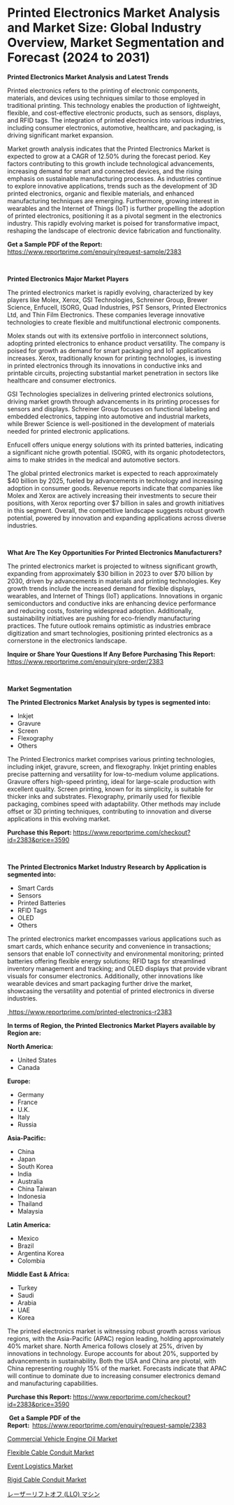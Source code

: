 <p><h1>Printed Electronics Market Analysis and Market Size: Global Industry Overview, Market Segmentation and Forecast (2024 to 2031)</h1></p><p><strong>Printed Electronics Market Analysis and Latest Trends</strong></p>
<p><p>Printed electronics refers to the printing of electronic components, materials, and devices using techniques similar to those employed in traditional printing. This technology enables the production of lightweight, flexible, and cost-effective electronic products, such as sensors, displays, and RFID tags. The integration of printed electronics into various industries, including consumer electronics, automotive, healthcare, and packaging, is driving significant market expansion.</p><p>Market growth analysis indicates that the Printed Electronics Market is expected to grow at a CAGR of 12.50% during the forecast period. Key factors contributing to this growth include technological advancements, increasing demand for smart and connected devices, and the rising emphasis on sustainable manufacturing processes. As industries continue to explore innovative applications, trends such as the development of 3D printed electronics, organic and flexible materials, and enhanced manufacturing techniques are emerging. Furthermore, growing interest in wearables and the Internet of Things (IoT) is further propelling the adoption of printed electronics, positioning it as a pivotal segment in the electronics industry. This rapidly evolving market is poised for transformative impact, reshaping the landscape of electronic device fabrication and functionality.</p></p>
<p><strong>Get a Sample PDF of the Report:&nbsp;</strong> <a href="https://www.reportprime.com/enquiry/request-sample/2383">https://www.reportprime.com/enquiry/request-sample/2383</a></p>
<p>&nbsp;</p>
<p><strong>Printed Electronics Major Market Players</strong></p>
<p><p>The printed electronics market is rapidly evolving, characterized by key players like Molex, Xerox, GSI Technologies, Schreiner Group, Brewer Science, Enfucell, ISORG, Quad Industries, PST Sensors, Printed Electronics Ltd, and Thin Film Electronics. These companies leverage innovative technologies to create flexible and multifunctional electronic components.</p><p>Molex stands out with its extensive portfolio in interconnect solutions, adopting printed electronics to enhance product versatility. The company is poised for growth as demand for smart packaging and IoT applications increases. Xerox, traditionally known for printing technologies, is investing in printed electronics through its innovations in conductive inks and printable circuits, projecting substantial market penetration in sectors like healthcare and consumer electronics.</p><p>GSI Technologies specializes in delivering printed electronics solutions, driving market growth through advancements in its printing processes for sensors and displays. Schreiner Group focuses on functional labeling and embedded electronics, tapping into automotive and industrial markets, while Brewer Science is well-positioned in the development of materials needed for printed electronic applications.</p><p>Enfucell offers unique energy solutions with its printed batteries, indicating a significant niche growth potential. ISORG, with its organic photodetectors, aims to make strides in the medical and automotive sectors.</p><p>The global printed electronics market is expected to reach approximately $40 billion by 2025, fueled by advancements in technology and increasing adoption in consumer goods. Revenue reports indicate that companies like Molex and Xerox are actively increasing their investments to secure their positions, with Xerox reporting over $7 billion in sales and growth initiatives in this segment. Overall, the competitive landscape suggests robust growth potential, powered by innovation and expanding applications across diverse industries.</p></p>
<p>&nbsp;</p>
<p><strong>What Are The Key Opportunities For Printed Electronics Manufacturers?</strong></p>
<p><p>The printed electronics market is projected to witness significant growth, expanding from approximately $30 billion in 2023 to over $70 billion by 2030, driven by advancements in materials and printing technologies. Key growth trends include the increased demand for flexible displays, wearables, and Internet of Things (IoT) applications. Innovations in organic semiconductors and conductive inks are enhancing device performance and reducing costs, fostering widespread adoption. Additionally, sustainability initiatives are pushing for eco-friendly manufacturing practices. The future outlook remains optimistic as industries embrace digitization and smart technologies, positioning printed electronics as a cornerstone in the electronics landscape.</p></p>
<p><strong>Inquire or Share Your Questions If Any Before Purchasing This Report:</strong> <a href="https://www.reportprime.com/enquiry/pre-order/2383">https://www.reportprime.com/enquiry/pre-order/2383</a></p>
<p>&nbsp;</p>
<p><strong>Market Segmentation</strong></p>
<p><strong>The Printed Electronics Market Analysis by types is segmented into:</strong></p>
<p><ul><li>Inkjet</li><li>Gravure</li><li>Screen</li><li>Flexography</li><li>Others</li></ul></p>
<p><p>The Printed Electronics market comprises various printing technologies, including inkjet, gravure, screen, and flexography. Inkjet printing enables precise patterning and versatility for low-to-medium volume applications. Gravure offers high-speed printing, ideal for large-scale production with excellent quality. Screen printing, known for its simplicity, is suitable for thicker inks and substrates. Flexography, primarily used for flexible packaging, combines speed with adaptability. Other methods may include offset or 3D printing techniques, contributing to innovation and diverse applications in this evolving market.</p></p>
<p><strong>Purchase this Report:&nbsp;</strong><a href="https://www.reportprime.com/checkout?id=2383&price=3590">https://www.reportprime.com/checkout?id=2383&price=3590</a></p>
<p>&nbsp;</p>
<p><strong>The Printed Electronics Market Industry Research by Application is segmented into:</strong></p>
<p><ul><li>Smart Cards</li><li>Sensors</li><li>Printed Batteries</li><li>RFID Tags</li><li>OLED</li><li>Others</li></ul></p>
<p><p>The printed electronics market encompasses various applications such as smart cards, which enhance security and convenience in transactions; sensors that enable IoT connectivity and environmental monitoring; printed batteries offering flexible energy solutions; RFID tags for streamlined inventory management and tracking; and OLED displays that provide vibrant visuals for consumer electronics. Additionally, other innovations like wearable devices and smart packaging further drive the market, showcasing the versatility and potential of printed electronics in diverse industries.</p></p>
<p><a href="https://www.reportprime.com/printed-electronics-r2383">&nbsp;https://www.reportprime.com/printed-electronics-r2383</a></p>
<p><strong>In terms of Region, the Printed Electronics Market Players available by Region are:</strong></p>
<p>
    <p> <strong> North America: </strong>
        <ul>
            <li>United States</li>
            <li>Canada</li>
        </ul>
        </p> 
    <p> <strong> Europe: </strong>
        <ul>
            <li>Germany</li>
            <li>France</li>
            <li>U.K.</li>
            <li>Italy</li>
            <li>Russia</li>
        </ul>
        </p> 
    <p> <strong> Asia-Pacific: </strong>
        <ul>
            <li>China</li>
            <li>Japan</li>
            <li>South Korea</li>
            <li>India</li>
            <li>Australia</li>
            <li>China Taiwan</li>
            <li>Indonesia</li>
            <li>Thailand</li>
            <li>Malaysia</li>
        </ul>
        </p> 
    <p> <strong> Latin America: </strong>
        <ul>
            <li>Mexico</li>
            <li>Brazil</li>
            <li>Argentina Korea</li>
            <li>Colombia</li>
        </ul>
        </p> 
    <p> <strong> Middle East & Africa: </strong>
        <ul>
            <li>Turkey</li>
            <li>Saudi</li>
            <li>Arabia</li>
            <li>UAE</li>
            <li>Korea</li>
        </ul>
    </p>
    </p>
<p><p>The printed electronics market is witnessing robust growth across various regions, with the Asia-Pacific (APAC) region leading, holding approximately 40% market share. North America follows closely at 25%, driven by innovations in technology. Europe accounts for about 20%, supported by advancements in sustainability. Both the USA and China are pivotal, with China representing roughly 15% of the market. Forecasts indicate that APAC will continue to dominate due to increasing consumer electronics demand and manufacturing capabilities.</p></p>
<p><strong>Purchase this Report: </strong><a href="https://www.reportprime.com/checkout?id=2383&price=3590">https://www.reportprime.com/checkout?id=2383&price=3590</a></p>
<p>&nbsp;<strong>Get a Sample PDF of the Report:&nbsp;&nbsp;</strong><a href="https://www.reportprime.com/enquiry/request-sample/2383">https://www.reportprime.com/enquiry/request-sample/2383</a></p>
<p><strong></strong></p>
<p><p><a href="https://medium.com/@alexander.murray3455/the-commercial-vehicle-engine-oil-market-industry-provides-a-comprehensive-and-current-analysis-bf4ea0be0601">Commercial Vehicle Engine Oil Market</a></p><p><a href="https://issuu.com/reportprime-2/docs/flexible-cable-conduit-market-size-_311df4b765387d">Flexible Cable Conduit Market</a></p><p><a href="https://www.linkedin.com/pulse/event-logistics-market-size-growing-cagr-57-report-covers-analysis-uj8qf?trackingId=PIrKN6G%2FTmaiSPXf%2Bdw8hg%3D%3D">Event Logistics Market</a></p><p><a href="https://issuu.com/reportprime-2/docs/rigid-cable-conduit-market-size-203_1b10fc5bb3e7e5">Rigid Cable Conduit Market</a></p><p><a href="https://medium.com/@qarpaiop35/laser-lift-off-llo-machines-market-%E3%81%AE%E3%82%B0%E3%83%AD%E3%83%BC%E3%83%90%E3%83%AB%E5%B8%82%E5%A0%B4%E6%A6%82%E8%A6%81%E3%81%AF-%E4%B8%96%E7%95%8C%E3%81%8A%E3%82%88%E3%81%B3%E4%B8%BB%E8%A6%81%E5%B8%82%E5%A0%B4%E3%81%AB%E3%81%8A%E3%81%91%E3%82%8B%E6%A5%AD%E7%95%8C%E3%81%AB%E5%BD%B1%E9%9F%BF%E3%82%92%E4%B8%8E%E3%81%88%E3%82%8B%E4%B8%BB%E8%A6%81%E3%81%AA%E3%83%88%E3%83%AC%E3%83%B3%E3%83%89%E3%81%AB%E3%81%A4%E3%81%84%E3%81%A6-%E7%8B%AC%E8%87%AA%E3%81%AE%E8%A6%96%E7%82%B9%E3%82%92%E6%8F%90%E4%BE%9B%E3%81%97%E3%81%BE%E3%81%99-f98e2cbc75fd">レーザーリフトオフ (LLO) マシン</a></p></p>